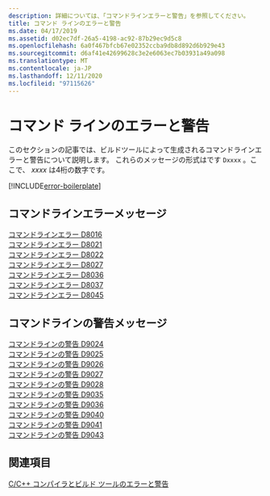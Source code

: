 ```yaml
---
description: 詳細については、「コマンドラインエラーと警告」を参照してください。
title: コマンド ラインのエラーと警告
ms.date: 04/17/2019
ms.assetid: d02ec7df-26a5-4198-ac92-87b29ec9d5c8
ms.openlocfilehash: 6a0f467bfcb67e02352ccba9db8d892d6b929e43
ms.sourcegitcommit: d6af41e42699628c3e2e6063ec7b03931a49a098
ms.translationtype: MT
ms.contentlocale: ja-JP
ms.lasthandoff: 12/11/2020
ms.locfileid: "97115626"
---
```

# <a name="command-line-errors-and-warnings"></a>コマンド ラインのエラーと警告

このセクションの記事では、ビルドツールによって生成されるコマンドラインエラーと警告について説明します。 これらのメッセージの形式はです `Dxxxx` 。ここで、 *xxxx* は4桁の数字です。

[!INCLUDE[error-boilerplate](../../error-messages/includes/error-boilerplate.md)]

## <a name="command-line-error-messages"></a>コマンドラインエラーメッセージ

[コマンドラインエラー D8016](../../error-messages/tool-errors/command-line-error-d8016.md) \
[コマンドラインエラー D8021](../../error-messages/tool-errors/command-line-error-d8021.md) \
[コマンドラインエラー D8022](../../error-messages/tool-errors/command-line-error-d8022.md) \
[コマンドラインエラー D8027](../../error-messages/tool-errors/command-line-error-d8027.md) \
[コマンドラインエラー D8036](../../error-messages/tool-errors/command-line-error-d8036.md) \
[コマンドラインエラー D8037](../../error-messages/tool-errors/command-line-error-d8037.md) \
[コマンドラインエラー D8045](../../error-messages/tool-errors/command-line-error-d8045.md)

## <a name="command-line-warning-messages"></a>コマンドラインの警告メッセージ

[コマンドラインの警告 D9024](../../error-messages/tool-errors/command-line-warning-d9024.md) \
[コマンドラインの警告 D9025](../../error-messages/tool-errors/command-line-warning-d9025.md) \
[コマンドラインの警告 D9026](../../error-messages/tool-errors/command-line-warning-d9026.md) \
[コマンドラインの警告 D9027](../../error-messages/tool-errors/command-line-warning-d9027.md) \
[コマンドラインの警告 D9028](../../error-messages/tool-errors/command-line-warning-d9028.md) \
[コマンドラインの警告 D9035](../../error-messages/tool-errors/command-line-warning-d9035.md) \
[コマンドラインの警告 D9036](../../error-messages/tool-errors/command-line-warning-d9036.md) \
[コマンドラインの警告 D9040](../../error-messages/tool-errors/command-line-warning-d9040.md) \
[コマンドラインの警告 D9041](../../error-messages/tool-errors/command-line-warning-d9041.md) \
[コマンドラインの警告 D9043](../../error-messages/tool-errors/command-line-warning-d9043.md)

## <a name="see-also"></a>関連項目

[C/C++ コンパイラとビルド ツールのエラーと警告](../compiler-errors-1/c-cpp-build-errors.md)
